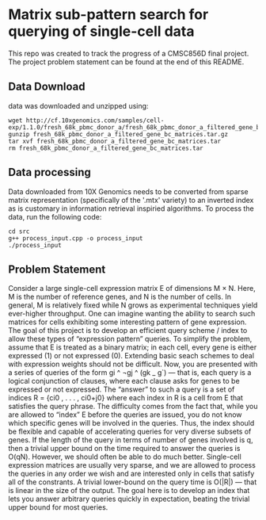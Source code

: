 # Matrix sub-pattern search for querying of single-cell data

This repo was created to track the progress of a CMSC856D final project. The project problem statement can be found at the end of this README.

## Data Download

data was downloaded and unzipped using:
```
wget http://cf.10xgenomics.com/samples/cell-exp/1.1.0/fresh_68k_pbmc_donor_a/fresh_68k_pbmc_donor_a_filtered_gene_bc_matrices.tar.gz
gunzip fresh_68k_pbmc_donor_a_filtered_gene_bc_matrices.tar.gz
tar xvf fresh_68k_pbmc_donor_a_filtered_gene_bc_matrices.tar
rm fresh_68k_pbmc_donor_a_filtered_gene_bc_matrices.tar
```

## Data processing
Data downloaded from 10X Genomics needs to be converted from sparse matrix representation (specifically of the '.mtx' variety) to an inverted index as is customary in information retrieval inspiried algorithms. To process the data, run the following code:
```
cd src
g++ process_input.cpp -o process_input
./process_input
```

## Problem Statement

Consider a large single-cell expression matrix E of dimensions M × N. Here, M
is the number of reference genes, and N is the number of cells. In general, M
is relatively fixed while N grows as experimental techniques yield ever-higher
throughput. One can imagine wanting the ability to search such matrices for
cells exhibiting some interesting pattern of gene expression.
The goal of this project is to develop an efficient query scheme / index to allow
these types of “expression pattern” queries. To simplify the problem, assume
that E is treated as a binary matrix; in each cell, every gene is either expressed
(1) or not expressed (0). Extending basic seach schemes to deal with expression
weights should not be difficult. Now, you are presented with a series of queries
of the form gi ^ ¬gj ^ (gk _ g`) — that is, each query is a logical conjunction of
clauses, where each clause asks for genes to be expressed or not expressed. The
“answer” to such a query is a set of indices R = {ci0 , . . . , ci0+j0} where each index
in R is a cell from E that satisfies the query phrase. The difficulty comes from
the fact that, while you are allowed to “index” E before the queries are issued,
you do not know which specific genes will be involved in the queries. Thus,
the index should be flexible and capable of accelerating queries for very diverse
subsets of genes. If the length of the query in terms of number of genes involved
is q, then a trivial upper bound on the time required to answer the queries
is O(qN). However, we should often be able to do much better. Single-cell
expression matrices are usually very sparse, and we are allowed to process the
queries in any order we wish and are interested only in cells that satisfy all of
the constrants. A trivial lower-bound on the query time is O(|R|) — that is
linear in the size of the output. The goal here is to develop an index that lets
you answer arbitrary queries quickly in expectation, beating the trivial upper
bound for most queries.

